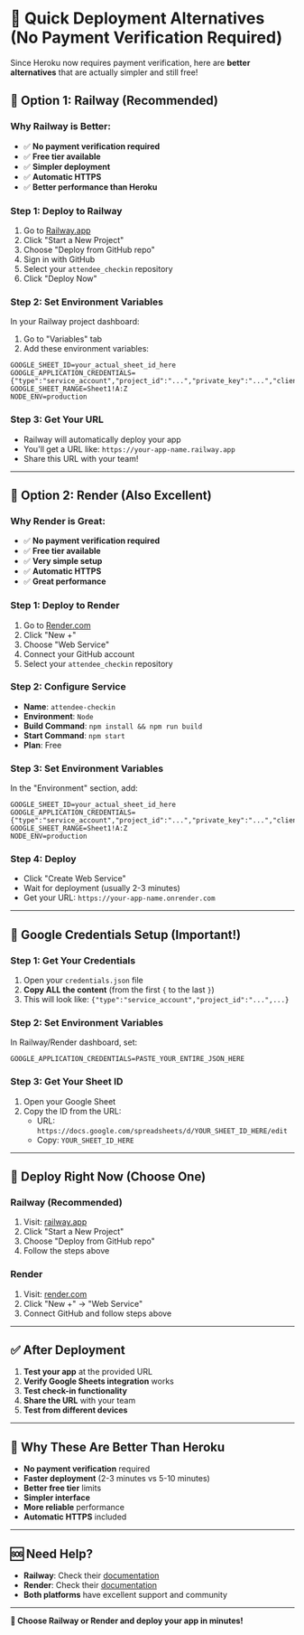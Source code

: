 # 🚀 Quick Deployment Alternatives (No Payment Verification Required)

Since Heroku now requires payment verification, here are **better alternatives** that are actually simpler and still free!

## 🌟 **Option 1: Railway (Recommended)**

### **Why Railway is Better:**
- ✅ **No payment verification required**
- ✅ **Free tier available**
- ✅ **Simpler deployment**
- ✅ **Automatic HTTPS**
- ✅ **Better performance than Heroku**

### **Step 1: Deploy to Railway**
1. Go to [Railway.app](https://railway.app)
2. Click "Start a New Project"
3. Choose "Deploy from GitHub repo"
4. Sign in with GitHub
5. Select your `attendee_checkin` repository
6. Click "Deploy Now"

### **Step 2: Set Environment Variables**
In your Railway project dashboard:
1. Go to "Variables" tab
2. Add these environment variables:

```
GOOGLE_SHEET_ID=your_actual_sheet_id_here
GOOGLE_APPLICATION_CREDENTIALS={"type":"service_account","project_id":"...","private_key":"...","client_email":"..."}
GOOGLE_SHEET_RANGE=Sheet1!A:Z
NODE_ENV=production
```

### **Step 3: Get Your URL**
- Railway will automatically deploy your app
- You'll get a URL like: `https://your-app-name.railway.app`
- Share this URL with your team!

---

## 🎨 **Option 2: Render (Also Excellent)**

### **Why Render is Great:**
- ✅ **No payment verification required**
- ✅ **Free tier available**
- ✅ **Very simple setup**
- ✅ **Automatic HTTPS**
- ✅ **Great performance**

### **Step 1: Deploy to Render**
1. Go to [Render.com](https://render.com)
2. Click "New +"
3. Choose "Web Service"
4. Connect your GitHub account
5. Select your `attendee_checkin` repository

### **Step 2: Configure Service**
- **Name**: `attendee-checkin`
- **Environment**: `Node`
- **Build Command**: `npm install && npm run build`
- **Start Command**: `npm start`
- **Plan**: Free

### **Step 3: Set Environment Variables**
In the "Environment" section, add:
```
GOOGLE_SHEET_ID=your_actual_sheet_id_here
GOOGLE_APPLICATION_CREDENTIALS={"type":"service_account","project_id":"...","private_key":"...","client_email":"..."}
GOOGLE_SHEET_RANGE=Sheet1!A:Z
NODE_ENV=production
```

### **Step 4: Deploy**
- Click "Create Web Service"
- Wait for deployment (usually 2-3 minutes)
- Get your URL: `https://your-app-name.onrender.com`

---

## 🔐 **Google Credentials Setup (Important!)**

### **Step 1: Get Your Credentials**
1. Open your `credentials.json` file
2. **Copy ALL the content** (from the first `{` to the last `}`)
3. This will look like: `{"type":"service_account","project_id":"...",...}`

### **Step 2: Set Environment Variables**
In Railway/Render dashboard, set:
```
GOOGLE_APPLICATION_CREDENTIALS=PASTE_YOUR_ENTIRE_JSON_HERE
```

### **Step 3: Get Your Sheet ID**
1. Open your Google Sheet
2. Copy the ID from the URL:
   - URL: `https://docs.google.com/spreadsheets/d/YOUR_SHEET_ID_HERE/edit`
   - Copy: `YOUR_SHEET_ID_HERE`

---

## 🚀 **Deploy Right Now (Choose One)**

### **Railway (Recommended)**
1. Visit: [railway.app](https://railway.app)
2. Click "Start a New Project"
3. Choose "Deploy from GitHub repo"
4. Follow the steps above

### **Render**
1. Visit: [render.com](https://render.com)
2. Click "New +" → "Web Service"
3. Connect GitHub and follow steps above

---

## ✅ **After Deployment**

1. **Test your app** at the provided URL
2. **Verify Google Sheets integration** works
3. **Test check-in functionality**
4. **Share the URL** with your team
5. **Test from different devices**

---

## 🎯 **Why These Are Better Than Heroku**

- **No payment verification** required
- **Faster deployment** (2-3 minutes vs 5-10 minutes)
- **Better free tier** limits
- **Simpler interface**
- **More reliable** performance
- **Automatic HTTPS** included

---

## 🆘 **Need Help?**

- **Railway**: Check their [documentation](https://docs.railway.app/)
- **Render**: Check their [documentation](https://render.com/docs)
- **Both platforms** have excellent support and community

---

**🎉 Choose Railway or Render and deploy your app in minutes!** 